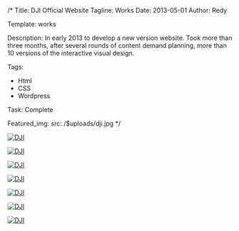 /*
Title: DJI Official Website
Tagline: Works
Date: 2013-05-01
Author: Redy

Template: works

Description: In early 2013 to develop a new version website. Took more than three months, after several rounds of content demand planning, more than 10 versions of the interactive visual design.

Tags:
- Html
- CSS
- Wordpress

  
Task: Complete

Featured_img:
  src: /$uploads/dji.jpg
*/

<p>
  <a class="lightbox-gallery" href="/$uploads/dji_1.jpg">
    <img src="/$uploads/dji_1.jpg" alt="DJI" />
  </a>
</p>

<p>
  <a class="lightbox-gallery" href="/$uploads/dji_4.jpg">
    <img src="/$uploads/dji_4.jpg" alt="DJI" />
  </a>
</p>

<p>
  <a class="lightbox-gallery" href="/$uploads/dji_5.jpg">
    <img src="/$uploads/dji_5.jpg" alt="DJI" />
  </a>
</p>

<p>
  <a class="lightbox-gallery" href="/$uploads/dji_2.jpg">
    <img src="/$uploads/dji_2.jpg" alt="DJI" />
  </a>
</p>

<p>
  <a class="lightbox-gallery" href="/$uploads/dji_3.jpg">
    <img src="/$uploads/dji_3.jpg" alt="DJI" />
  </a>
</p>

<p>
  <a class="lightbox-gallery" href="/$uploads/dji_6.jpg">
    <img src="/$uploads/dji_6.jpg" alt="DJI" />
  </a>
</p>

<p>
  <a class="lightbox-gallery" href="/$uploads/dji_7.jpg">
    <img src="/$uploads/dji_7.jpg" alt="DJI" />
  </a>
</p>

